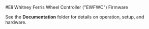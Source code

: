 #Eli Whitney Ferris Wheel Controller ("EWFWC") Firmware

See the **Documentation** folder for details on operation, setup, and hardware.
